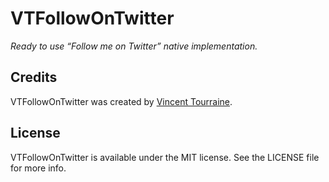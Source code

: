# VTFollowOnTwitter

_Ready to use “Follow me on Twitter” native implementation._

## Credits

VTFollowOnTwitter was created by [Vincent Tourraine](http://www.vtourraine.net).

## License

VTFollowOnTwitter is available under the MIT license. See the LICENSE file for more info.
